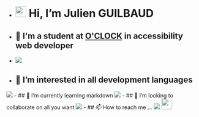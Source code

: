 - # <img src="https://media.giphy.com/media/hvRJCLFzcasrR4ia7z/giphy.gif" width="28"> Hi, I’m Julien GUILBAUD
- ## 🏢 I'm a student at [O'CLOCK](https://oclock.io/) in accessibility web developer 
- <img src="https://media.giphy.com/media/Pc16mmoHoXBh6/giphy.gif">
- ## 👀 I’m interested in all development languages 
 <img src="https://media.giphy.com/media/Pc16mmoHoXBh6/giphy.gif">
- ## 🌱 I’m currently learning markdown 
 <img src="https://media.giphy.com/media/Pc16mmoHoXBh6/giphy.gif">
- ## 💞️ I’m looking to collaborate on all you want 
<img src="https://media.giphy.com/media/Pc16mmoHoXBh6/giphy.gif">
- ## 📫 How to reach me ... <img src="https://media.giphy.com/media/Pc16mmoHoXBh6/giphy.gif">
<img src="https://media.giphy.com/media/hvRJCLFzcasrR4ia7z/giphy.gif" width="28">

<!---
JulienGuilbaud/JulienGuilbaud is a ✨ special ✨ repository because its `README.md` (this file) appears on your GitHub profile.
You can click the Preview link to take a look at your changes.
--->
